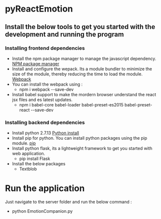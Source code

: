﻿# pyReactEmotion
 ## Install the below tools to get you started with the development and running the program
 
 ### Installing frontend dependencies
 
 - Install the npm package manager to manage the javascript dependency. [NPM package manager](https://www.npmjs.com/get-npm)
 - Install and configure the wepack. Its a module bundler to minimize the size of the module, thereby reducing the time to load the module. [Webpack](https://webpack.js.org/)
 - You can install the webpack using :
   - npm i webpack --save-dev
 - Install babel support to make the mordern browser understand the react jsx files and es latest updates.
   - npm i babel-core babel-loader babel-preset-es2015 babel-preset-react --save-dev
 
 ### Installing backend dependencies
 
- Install python 2.7.13 [Python install](https://www.python.org/downloads/)
- Install pip for python. You can install python packages using the pip module. [pip](https://pypi.python.org/pypi/pip)
- Install python flask, its a lightweight framework to get you started with web application.
  - pip install Flask
- Install the below packages
  - Textblob


# Run the application
Just navigate to the server folder and run the below command :
- python EmotionCompanion.py

